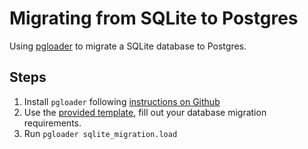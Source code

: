 # Migrating from SQLite to Postgres

Using [pgloader](https://github.com/dimitri/pgloader) to migrate a SQLite database to Postgres.

## Steps

1. Install `pgloader` following [instructions on Github](https://github.com/dimitri/pgloader)
2. Use the [provided template](https://pgloader.readthedocs.io/en/latest/ref/sqlite.html), fill out your database migration requirements.
3. Run `pgloader sqlite_migration.load`
